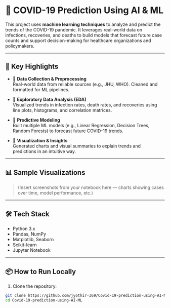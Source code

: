 # 🦠 COVID-19 Prediction Using AI & ML

This project uses **machine learning techniques** to analyze and predict the trends of the COVID-19 pandemic. It leverages real-world data on infections, recoveries, and deaths to build models that forecast future case counts and support decision-making for healthcare organizations and policymakers.

---

## 🌟 Key Highlights

- 🔹 **Data Collection & Preprocessing**  
  Real-world data from reliable sources (e.g., JHU, WHO). Cleaned and formatted for ML pipelines.

- 🔹 **Exploratory Data Analysis (EDA)**  
  Visualized trends in infection rates, death rates, and recoveries using line plots, histograms, and correlation matrices.

- 🔹 **Predictive Modeling**  
  Built multiple ML models (e.g., Linear Regression, Decision Trees, Random Forests) to forecast future COVID-19 trends.

- 🔹 **Visualization & Insights**  
  Generated charts and visual summaries to explain trends and predictions in an intuitive way.

---

## 📊 Sample Visualizations

> (Insert screenshots from your notebook here — charts showing cases over time, model performance, etc.)

---

## 🛠️ Tech Stack

- Python 3.x
- Pandas, NumPy
- Matplotlib, Seaborn
- Scikit-learn
- Jupyter Notebook

---

## 📦 How to Run Locally

1. Clone the repository:
```bash
git clone https://github.com/jyothir-369/Covid-19-prediction-using-AI-ML.git
cd Covid-19-prediction-using-AI-ML
